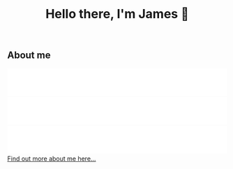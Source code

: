 <br>
<h1 align="center">Hello there, I'm James 👋</h1>
<br>


<h2>About me</h2>

<a href='http://theodo.co.uk/' target="_blank">
  <img src='./static/theodo.svg'>
</a>

<a href='https://www.ucl.ac.uk/prospective-students/graduate/taught-degrees/computer-science-msc' target="_blank">
  <img src='./static/ucl.svg'>
</a>

<a href='https://www.sheffield.ac.uk/undergraduate/courses/2022/physics-bsc' target="_blank">
  <img src='./static/sheffield.svg'>
</a>

<br>
<a href='https://www.jameshw.dev/'>
  Find out more about me here...
</a>
